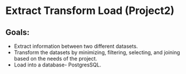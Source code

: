 # Extract Transform Load (Project2)

## Goals:
  * Extract information between two different datasets.
  * Transform the datasets by minimizing, filtering, selecting, and joining based on the needs of the project.
  * Load into a database- PostgresSQL.
